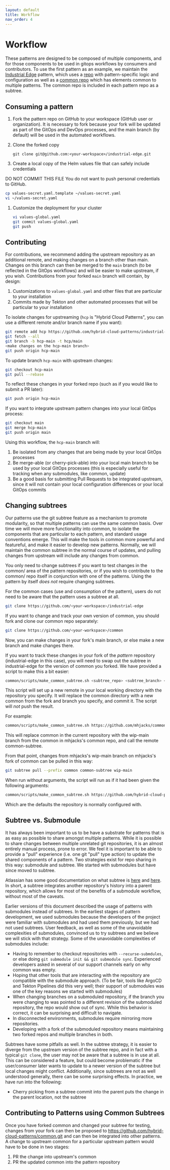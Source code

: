 ```yaml
---
layout: default
title: Workflow
nav_order: 4
---
```


# Workflow

These patterns are designed to be composed of multiple components, and for those components to be used in gitops
workflows by consumers and contributors.  To use the first pattern as an example, we maintain the [Industrial Edge](industrial-edge) pattern, which uses a [repo](https://github.com/hybrid-cloud-patterns/industrial-edge) with pattern-specific logic and configuration as well as a [common repo](https://github.com/hybrid-cloud-patterns/common) which has elements common to multiple patterns.  The common repo is included in each pattern repo as a subtree.

## Consuming a pattern

1. Fork the pattern repo on GitHub to your workspace (GitHub user or organization). It is necessary to fork because your fork will be updated as part of the GitOps and DevOps processes, and the main branch (by default) will be used in the automated workflows.

1. Clone the forked copy

   `git clone git@github.com:<your-workspace>/industrial-edge.git`

1. Create a local copy of the Helm values file that can safely include credentials

  DO NOT COMMIT THIS FILE
  You do not want to push personal credentials to GitHub.

   ```sh
   cp values-secret.yaml.template ~/values-secret.yaml
   vi ~/values-secret.yaml
   ```

1. Customize the deployment for your cluster

   ```sh
   vi values-global.yaml
   git commit values-global.yaml
   git push
   ```

## Contributing

For contributions, we recommend adding the upstream repository as an additional remote, and making changes on a
branch other than main.  Changes on this branch can then be merged to the `main` branch (to be reflected in the GitOps
workflows) and will be easier to make upstream, if you wish.  Contributions from your forked `main` branch will contain, by design:

1. Customizations to `values-global.yaml` and other files that are particular to your installation
1. Commits made by Tekton and other automated processes that will be particular to your installation

To isolate changes for upstreaming (`hcp` is "Hybrid Cloud Patterns", you can use a different remote and/or branch name
if you want):

   ```sh
   git remote add hcp https://github.com/hybrid-cloud-patterns/industrial-edge
   git fetch --all
   git branch -b hcp-main -t hcp/main
   <make changes on the hcp-main branch>
   git push origin hcp-main
   ```

To update branch `hcp-main` with upstream changes:

   ```sh
   git checkout hcp-main
   git pull --rebase
   ```

To reflect these changes in your forked repo (such as if you would like to submit a PR later):

   ```sh
   git push origin hcp-main
   ```

If you want to integrate upstream pattern changes into your local GitOps process:

   ```sh
   git checkout main
   git merge hcp-main
   git push origin main
   ```

Using this workflow, the `hcp-main` branch will:

1. Be isolated from any changes that are being made by your local GitOps processes
1. Be merge-able (or cherry-pick-able) into your local main branch to be used by your local GitOps processes
(this is especially useful for tracking when any submodules, like common, update)
1. Be a good basis for submitting Pull Requests to be integrated upstream, since it will not contain your local configuration differences or your local GitOps commits

## Changing subtrees

Our patterns use the git subtree feature as a mechanism to promote modularity, so that multiple patterns can use the
same common basis.  Over time we will move more functionality into common, to isolate the components that are
particular to each pattern, and standard usage conventions emerge.  This will make the tools in common more powerful and featureful, and make it easier to develop new patterns.  Normally, we will maintain the common subtree in the normal course of updates, and pulling changes from upstream will include any changes from common.

You only need to change subtrees if you want to test changes in the common/ area of the pattern repositories, or if you wish to contribute to the common/ repo itself in conjunction with one of the patterns. Using the pattern by itself _does not_ require changing subtrees.

For the common cases (use and consumption of the pattern), users do not need to be aware that the pattern uses a subtree at all.

   ```sh
   git clone https://github.com/<your-workspace>/industrial-edge
   ```

If you want to change and track your own version of common, you should fork and clone our common repo separately:

   ```sh
   git clone https://github.com/<your-workspace>/common
   ```

Now, you can make changes in your fork's main branch, or else make a new branch and make changes there.

If you want to track these changes in your fork of the _pattern_ repository (industrial-edge in this case), you will need to swap out the subtree in industrial-edge for the version of common you forked.  We have provided a script to make this a bit easier:

   ```sh
   common/scripts/make_common_subtree.sh <subtree_repo> <subtree_branch> <subtree_remote_name>
   ```

This script will set up a new remote in your local working directory with the repository you specify. It will replace the common directory with a new common from the fork and branch you specify, and commit it.  The script will _not_ push the result.

For example:

   ```sh
   common/scripts/make_common_subtree.sh https://github.com/mhjacks/common.git wip-main common-subtree
   ```

This will replace common in the current repository with the wip-main branch from the common in mhjacks's common repo, and call the remote common-subtree.

From that point, changes from mhjacks's wip-main branch on mhjacks's fork of common can be pulled in this way:

   ```sh
   git subtree pull --prefix common common-subtree wip-main
   ```

When run without arguments, the script will run as if it had been given the following arguments:

   ```sh
   common/scripts/make_common_subtree.sh https://github.com/hybrid-cloud-patterns/common.git main common-subtree
   ```

Which are the defaults the repository is normally configured with.

## Subtree vs. Submodule

It has always been important to us to be have a substrate for patterns that is as easy as possible to share amongst
multiple patterns. While it is possible to share changes between multiple unrelated git repositories, it is an almost
entirely manual process, prone to error. We feel it is important to be able to provide a "pull" experience (i.e. one git "pull" type action) to update the shared components of a pattern. Two strategies exist for repo sharing in this way: submodule and subtree. We started with submodules but have since moved to subtree.

Atlassian has some good documentation on what subtree is [here](https://blog.developer.atlassian.com/the-power-of-git-subtree/) and [here](https://www.atlassian.com/git/tutorials/git-subtree). In short, a subtree integrates another repository's history into a parent repository, which allows for most of the benefits of a submodule workflow, without most of the caveats.

Earlier versions of this document described the usage of patterns with submodules instead of subtrees. In the earliest stages of pattern development, we used submodules because the developers of the project were familiar with submodules and had used them previously, but we had not used subtrees. User feedback, as well as some of the unavoidable complexities of submodules, convinced us to try subtrees and we believe we will stick with that strategy. Some of the unavoidable complexities of submodules include:

- Having to remember to checkout repositories with `--recurse-submdules`, or else doing `git submodule init && git submodule sync`. Experienced developers asked in several of our support channels early on why common was empty.
- Hoping that other tools that are interacting with the repository are compatible with the submodule approach. (To be fair, tools like ArgoCD and Tekton Pipelines did this very well; their support of submodules was one of the key reasons we started with submodules)
- When changing branches on a submoduled repository, if the branch you were changing to was pointed to a different revision of the submoduled repository, the repo would show out of sync. While this behavior is correct, it can be surprising and difficult to navigate.
- In disconnected environments, submodules require mirroring more repositories.
- Developing with a fork of the submoduled repository means maintaining two forked repos and multiple branches in both.

Subtrees have some pitfalls as well. In the subtree strategy, it is easier to diverge from the upstream version of the subtree repo, and in fact with a typical `git clone`, the user may not be aware that a subtree is in use at all. This can be considered a feature, but could become problematic if the user/consumer later wants to update to a newer version of the subtree but local changes might conflict. Additionally, since subtrees are not as well understood generally, there can be some surprising effects. In practice, we have run into the following:

- Cherry picking from a subtree commit into the parent puts the change in the parent location, not the subtree

## Contributing to Patterns using Common Subtrees

Once you have forked common and changed your subtree for testing, changes from your fork can then be proposed to https://github.com/hybrid-cloud-patterns/common.git and can then be integrated into other patterns. A change to upstream common for a particular upstream pattern would have to be done in two stages:

1. PR the change into upstream's common
1. PR the updated common into the pattern repository
